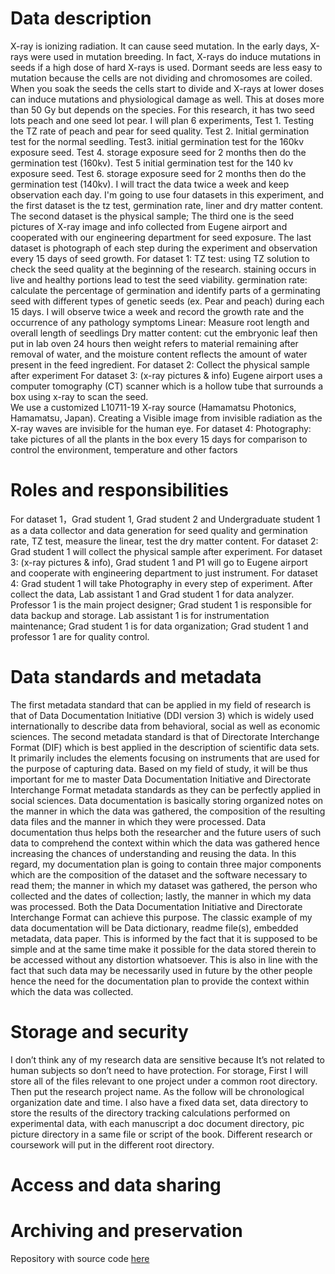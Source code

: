 # Data description
X-ray is ionizing radiation. It can cause seed mutation. In the early days, X-rays were used in mutation breeding. In fact, X-rays do induce mutations in seeds if a high dose of hard X-rays is used. Dormant seeds are less easy to mutation because the cells are not dividing and chromosomes are coiled. When you soak the seeds the cells start to divide and X-rays at lower doses can induce mutations and physiological damage as well. This at doses more than 50 Gy but depends on the species. For this research, it has two seed lots peach and one seed lot pear. I will plan 6 experiments, Test 1. Testing the TZ rate of peach and pear for seed quality. Test 2. Initial germination test for the normal seedling. Test3. initial germination test for the 160kv exposure seed. Test 4. storage exposure seed for 2 months then do the germination test (160kv). Test 5 initial germination test for the 140 kv exposure seed. Test 6. storage exposure seed for 2 months then do the germination test (140kv). I will tract the data twice a week and keep observation each day. 
I'm going to use four datasets in this experiment, and the first dataset is the tz test, germination rate, liner and dry matter content. The second dataset is the physical sample; The third one is the seed pictures of X-ray image and info collected from Eugene airport and cooperated with our engineering department for seed exposure. The last dataset is photograph of each step during the experiment and observation every 15 days of  seed growth.
For dataset 1:
TZ test: using TZ solution to check the seed quality at the beginning of the research. staining occurs in live and healthy portions lead to test the seed viability. 
germination rate: calculate the percentage of germination and identify parts of a germinating seed with different types of genetic seeds (ex. Pear and peach) during each 15 days. I will observe twice a week and record the growth rate and the occurrence of any pathology symptoms
Linear: Measure root length and overall length of seedlings
Dry matter content: cut the embryonic leaf then put in lab oven 24 hours then weight refers to material remaining after removal of water, and the moisture content reflects the amount of water present in the feed ingredient.
For dataset 2:
Collect the physical sample after experiment
For dataset 3: (x-ray pictures & info)
Eugene airport uses a computer tomography (CT) scanner which is a hollow tube that surrounds a box using x-ray to scan the seed.  
We use a customized L10711-19 X-ray source (Hamamatsu Photonics, Hamamatsu, Japan). Creating a Visible image from invisible radiation as the X-ray waves are invisible for the human eye.
For dataset 4:
Photography: take pictures of all the plants in the box every 15 days for comparison to control the environment, temperature and other factors
# Roles and responsibilities
For dataset 1，Grad student 1, Grad student 2 and Undergraduate student 1 as a data collector and data generation for seed quality and germination rate, TZ test, measure the linear, test the dry matter content. For dataset 2: Grad student 1 will collect the physical sample after experiment. For dataset 3: (x-ray pictures & info), Grad student 1 and P1 will go to Eugene airport and cooperate with engineering department to just instrument. For dataset 4: Grad student 1 will take Photography in every step of experiment. After collect the data, Lab assistant 1 and Grad student 1 for data analyzer. Professor 1 is the main project designer; Grad student 1 is responsible for data backup and storage.  Lab assistant 1 is for instrumentation maintenance; Grad student 1 is for data organization; Grad student 1 and professor 1 are for quality control. 
# Data standards and metadata
The first metadata standard that can be applied in my field of research is that of Data Documentation Initiative (DDI version 3) which is widely used internationally to describe data from behavioral, social as well as economic sciences. The second metadata standard is that of Directorate Interchange Format (DIF) which is best applied in the description of scientific data sets. It primarily includes the elements focusing on instruments that are used for the purpose of capturing data. Based on my field of study, it will be thus important for me to master Data Documentation Initiative and Directorate Interchange Format metadata standards as they can be perfectly applied in social sciences.
Data documentation is basically storing organized notes on the manner in which the data was gathered, the composition of the resulting data files and the manner in which they were processed. Data documentation thus helps both the researcher and the future users of such data to comprehend the context within which the data was gathered hence increasing the chances of understanding and reusing the data. In this regard, my documentation plan is going to contain three major components which are the composition of the dataset and the software necessary to read them; the manner in which my dataset was gathered, the person who collected and the dates of collection; lastly, the manner in which my data was processed. Both the Data Documentation Initiative and Directorate Interchange Format can achieve this purpose.
The classic example of my data documentation will be Data dictionary, readme file(s), embedded metadata, data paper. This is informed by the fact that it is supposed to be simple and at the same time make it possible for the data stored therein to be accessed without any distortion whatsoever. This is also in line with the fact that such data may be necessarily used in future by the other people hence the need for the documentation plan to provide the context within which the data was collected. 
# Storage and security
I don’t think any of my research data are sensitive because It’s not related to human subjects so don’t need to have protection. For storage, First I will store all of the files relevant to one project under a common root directory. Then put the research project name. As the follow will be chronological organization date and time. I also have a fixed data set, data directory to store the results of the directory tracking calculations performed on experimental data, with each manuscript a doc document directory, pic picture directory in a same file or script of the book. Different research or coursework will put in the different root directory. 
# Access and data sharing

# Archiving and preservation

Repository with source code [here](https://github.com/clarallebot/GRAD521_DMPtemplate)

